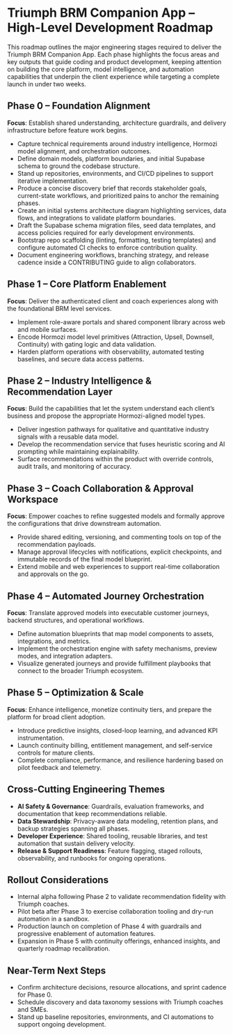 # Triumph BRM Companion App – High-Level Development Roadmap

This roadmap outlines the major engineering stages required to deliver the Triumph BRM Companion App. Each phase highlights the focus areas and key outputs that guide coding and product development, keeping attention on building the core platform, model intelligence, and automation capabilities that underpin the client experience while targeting a complete launch in under two weeks.

## Phase 0 – Foundation Alignment
**Focus**: Establish shared understanding, architecture guardrails, and delivery infrastructure before feature work begins.
- Capture technical requirements around industry intelligence, Hormozi model alignment, and orchestration outcomes.
- Define domain models, platform boundaries, and initial Supabase schema to ground the codebase structure.
- Stand up repositories, environments, and CI/CD pipelines to support iterative implementation.
- Produce a concise discovery brief that records stakeholder goals, current-state workflows, and prioritized pains to anchor the remaining phases.
- Create an initial systems architecture diagram highlighting services, data flows, and integrations to validate platform boundaries.
- Draft the Supabase schema migration files, seed data templates, and access policies required for early development environments.
- Bootstrap repo scaffolding (linting, formatting, testing templates) and configure automated CI checks to enforce contribution quality.
- Document engineering workflows, branching strategy, and release cadence inside a CONTRIBUTING guide to align collaborators.

## Phase 1 – Core Platform Enablement
**Focus**: Deliver the authenticated client and coach experiences along with the foundational BRM level services.
- Implement role-aware portals and shared component library across web and mobile surfaces.
- Encode Hormozi model level primitives (Attraction, Upsell, Downsell, Continuity) with gating logic and data validation.
- Harden platform operations with observability, automated testing baselines, and secure data access patterns.

## Phase 2 – Industry Intelligence & Recommendation Layer
**Focus**: Build the capabilities that let the system understand each client’s business and propose the appropriate Hormozi-aligned model types.
- Deliver ingestion pathways for qualitative and quantitative industry signals with a reusable data model.
- Develop the recommendation service that fuses heuristic scoring and AI prompting while maintaining explainability.
- Surface recommendations within the product with override controls, audit trails, and monitoring of accuracy.

## Phase 3 – Coach Collaboration & Approval Workspace
**Focus**: Empower coaches to refine suggested models and formally approve the configurations that drive downstream automation.
- Provide shared editing, versioning, and commenting tools on top of the recommendation payloads.
- Manage approval lifecycles with notifications, explicit checkpoints, and immutable records of the final model blueprint.
- Extend mobile and web experiences to support real-time collaboration and approvals on the go.

## Phase 4 – Automated Journey Orchestration
**Focus**: Translate approved models into executable customer journeys, backend structures, and operational workflows.
- Define automation blueprints that map model components to assets, integrations, and metrics.
- Implement the orchestration engine with safety mechanisms, preview modes, and integration adapters.
- Visualize generated journeys and provide fulfillment playbooks that connect to the broader Triumph ecosystem.

## Phase 5 – Optimization & Scale
**Focus**: Enhance intelligence, monetize continuity tiers, and prepare the platform for broad client adoption.
- Introduce predictive insights, closed-loop learning, and advanced KPI instrumentation.
- Launch continuity billing, entitlement management, and self-service controls for mature clients.
- Complete compliance, performance, and resilience hardening based on pilot feedback and telemetry.

## Cross-Cutting Engineering Themes
- **AI Safety & Governance**: Guardrails, evaluation frameworks, and documentation that keep recommendations reliable.
- **Data Stewardship**: Privacy-aware data modeling, retention plans, and backup strategies spanning all phases.
- **Developer Experience**: Shared tooling, reusable libraries, and test automation that sustain delivery velocity.
- **Release & Support Readiness**: Feature flagging, staged rollouts, observability, and runbooks for ongoing operations.

## Rollout Considerations
- Internal alpha following Phase 2 to validate recommendation fidelity with Triumph coaches.
- Pilot beta after Phase 3 to exercise collaboration tooling and dry-run automation in a sandbox.
- Production launch on completion of Phase 4 with guardrails and progressive enablement of automation features.
- Expansion in Phase 5 with continuity offerings, enhanced insights, and quarterly roadmap recalibration.

## Near-Term Next Steps
- Confirm architecture decisions, resource allocations, and sprint cadence for Phase 0.
- Schedule discovery and data taxonomy sessions with Triumph coaches and SMEs.
- Stand up baseline repositories, environments, and CI automations to support ongoing development.
